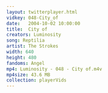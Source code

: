 ```yaml
---
layout: twitterplayer.html
vidkey: 048-City_of
date:   2004-10-02 10:00:00
title:  City of
creators: Luminosity
song: Reptilia
artist: The Strokes
width: 640
height: 480
fandoms: Angel
mp4: Luminosity - 048 - City of.m4v
mp4size: 43.6 MB
collection: playerVids
---
```


  <div>
  
  </div>
  